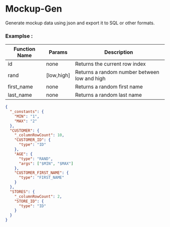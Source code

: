 # Mockup-Gen

Generate mockup data using json and export it to SQL or other formats.

### Examplse :

| Function Name | Params     | Description                                  |
| ------------- | ---------- | -------------------------------------------- |
| id            | none       | Returns the current row index                |
| rand          | [low,high] | Returns a random number between low and high |
| first_name    | none       | Returns a random first name                  |
| last_name     | none       | Returns a random last name                   |

```json
{
  "_constants": {
    "MIN": "1",
    "MAX": "2"
  },
  "CUSTOMER": {
    "_columnRowCount": 10,
    "CUSTOMER_ID": {
      "type": "ID"
    },
    "AGE": {
      "type": "RAND",
      "args": ["$MIN", "$MAX"]
    },
    "CUSTOMER_FIRST_NAME": {
      "type": "FIRST_NAME"
    }
  },
  "STORES": {
    "_columnRowCount": 2,
    "STORE_ID": {
      "type": "ID"
    }
  }
}
```
